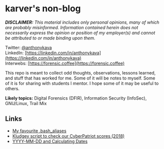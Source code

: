 # karver's non-blog
***DISCLAIMER:*** *This material includes only personal opinions, many of which are probably misinformed.  Information contained herein does not necessarily express the opinion or position of my employer(s) and cannot be attributed to or made binding upon them.*

Twitter: [@anthonykava](https://twitter.com/anthonykava)<br />
LinkedIn: [https://linkedin.com/in/anthonykava](https://linkedin.com/in/anthonykava)<br />
Interwebs: [https://forensic.coffee](https://forensic.coffee)

This repo is meant to collect odd thoughts, observations, lessons learned, and stuff that has worked for me.  Some of it will be notes to myself.  Some of it is for sharing with students I mentor.  I hope some of it may be useful to others.

**Likely topics:** Digital Forensics (DFIR), Information Security (InfoSec), GNU/Linux, Trail Mix

## Links

* [My favourite .bash_aliases](https://github.com/anthonykava/non-blog/blob/master/file/.bash_aliases)
* [Kludgey script to check our CyberPatriot scores (2018)](https://github.com/anthonykava/non-blog/blob/master/file/cypats.lynx.get.scores.2018.pl)
* [YYYY-MM-DD and Calculating Dates](https://github.com/anthonykava/non-blog/blob/master/doc/0000.YYYY-MM-DD.and.Calculating.Dates.md)
